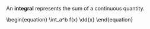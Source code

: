 An **integral** represents the sum of a continuous quantity. 

\begin{equation}
\int_a^b f(x) \dd{x}
\end{equation}